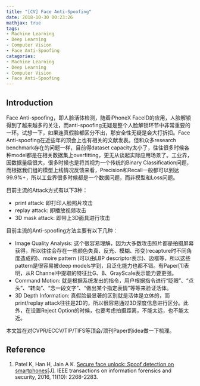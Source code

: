 ```yaml
---
title: "[CV] Face Anti-Spoofing"
date: 2018-10-30 00:23:26
mathjax: true
tags:
- Machine Learning
- Deep Learning
- Computer Vision
- Face Anti-Spoofing
catagories:
- Machine Learning
- Deep Learning
- Computer Vision
- Face Anti-Spoofing
---
```

## Introduction
Face Anti-spoofing，即人脸活体检测，随着iPhoneX FaceID的应用，人脸解锁得到了越来越多的关注，而anti-spoofing无疑是整个人脸解锁环节中非常重要的一环。试想一下，如果连真假脸都区分不出，那安全性无疑是会大打折扣。Face Anti-spoofing在近些年的顶会上也有相关的文献发表。但和众多research benchmark存在的问题一样，目前得dataset capacity太小了，往往很多时候各种model都是在相关数据集上overfitting，更无从谈起实际应用场景了。工业界，因数据量级很大，很多时候也是将其视为一个传统的Binary Classification问题，而根据我们组的模型上线情况反馈来看，Precision和Recall一般都可以到达99.9%+，所以工业界很多时候都是一个数据问题，而非模型和Loss问题。

目前主流的Attack方式有以下3种：
* print attack: 即打印人脸照片攻击
* replay attack: 即播放视频攻击
* 3D mask attack: 即带上3D面具进行攻击

目前主流的Anti-spoofing方法主要有以下几种：
* Image Quality Analysis: 这个很容易理解，因为大多数攻击照片都是拍摄屏幕获得，所以往往会存在一些颜色失真、反光、模糊、形变(recapture时不同角度造成的)、moire pattern (可以由LBP descriptor表示)、边框等，所以这些pattern是很容易被deep models学到，且泛化能力也都不错。有Paper[1]表明，从R Channel中提取的特征比G、B、GrayScale表示能力要更强。
* Command Motion: 就是根据系统发出的指令，用户根据指令进行“眨眼”、“点头”、“转向”、“念一段文字”、“做出某个指定表情”等等来验证活体。
* 3D Depth Information: 真假脸最显著的区别就是活体是立体的，而print/replay attack往往是2D的，所以很容易通过3D深度信息进行区分。此外，在设置Reject Option的时候，也要考虑拍摄距离，不能太远，也不能太近。


本文旨在对CVPR/ECCV/TIP/TIFS等顶会/顶刊Paper的idea做一下梳理。

## Reference
1. Patel K, Han H, Jain A K. [Secure face unlock: Spoof detection on smartphones](http://www.jdl.ac.cn/doc/2011/201711222512198092_hanhu-journal.pdf)[J]. IEEE transactions on information forensics and security, 2016, 11(10): 2268-2283.